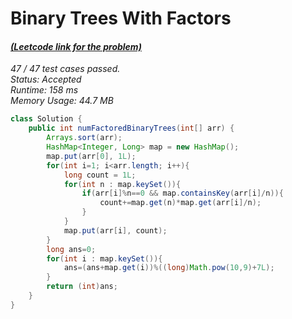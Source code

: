 # **Binary Trees With Factors**

#### [_(Leetcode link for the problem)_](https://leetcode.com/problems/binary-trees-with-factors/)

_47 / 47 test cases passed.  
Status: Accepted  
Runtime: 158 ms  
Memory Usage: 44.7 MB_

```java
class Solution {
    public int numFactoredBinaryTrees(int[] arr) {
        Arrays.sort(arr);
        HashMap<Integer, Long> map = new HashMap();
        map.put(arr[0], 1L);
        for(int i=1; i<arr.length; i++){
            long count = 1L;
            for(int n : map.keySet()){
                if(arr[i]%n==0 && map.containsKey(arr[i]/n)){
                    count+=map.get(n)*map.get(arr[i]/n);
                }
            }
            map.put(arr[i], count);
        }
        long ans=0;
        for(int i : map.keySet()){
            ans=(ans+map.get(i))%((long)Math.pow(10,9)+7L);
        }
        return (int)ans;
    }
}
```
